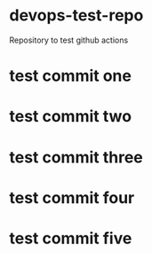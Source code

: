 # devops-test-repo

Repository to test github actions


# test commit one
# test commit two
# test commit three
# test commit four
# test commit five